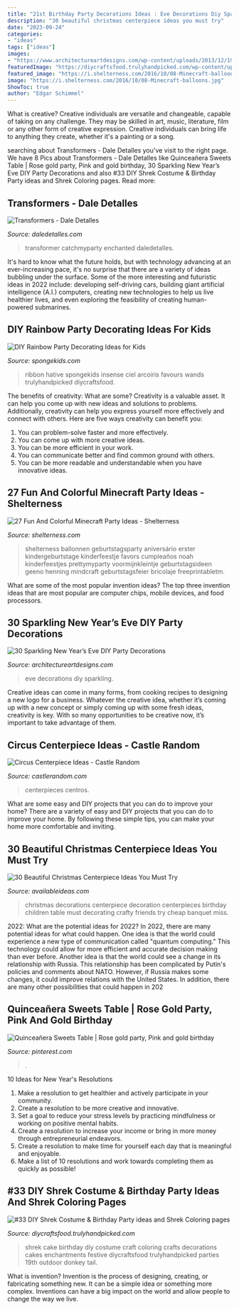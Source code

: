 ```yaml
---
title: "21st Birthday Party Decorations Ideas : Eve Decorations Diy Sparkling"
description: "30 beautiful christmas centerpiece ideas you must try"
date: "2023-09-24"
categories:
- "ideas"
tags: ["ideas"]
images:
- "https://www.architectureartdesigns.com/wp-content/uploads/2013/12/1918-630x941.jpg"
featuredImage: "https://diycraftsfood.trulyhandpicked.com/wp-content/uploads/2016/07/Shrek-Party-Idea_ce.jpg"
featured_image: "https://i.shelterness.com/2016/10/08-Minecraft-balloons.jpg"
image: "https://i.shelterness.com/2016/10/08-Minecraft-balloons.jpg"
ShowToc: true
author: "Edgar Schimmel"
---
```



What is creative?
Creative individuals are versatile and changeable, capable of taking on any challenge. They may be skilled in art, music, literature, film or any other form of creative expression. Creative individuals can bring life to anything they create, whether it's a painting or a song.

	

		
searching about Transformers - Dale Detalles you've visit to the right page. We have 8 Pics about Transformers - Dale Detalles like Quinceañera Sweets Table | Rose gold party, Pink and gold birthday, 30 Sparkling New Year’s Eve DIY Party Decorations and also #33 DIY Shrek Costume &amp; Birthday Party ideas and Shrek Coloring pages. Read more:
		
    
## Transformers - Dale Detalles

<img loading=lazy src="https://i2.wp.com/www.daledetalles.com/wp-content/uploads/2016/02/transformers15.jpg" onerror="this.onerror=null;this.src='https://tse4.mm.bing.net/th?id=OIP.43UnoiBpZ9I9csYwGFnDTgHaLJ&amp;pid=15.1';" alt="Transformers - Dale Detalles">

_Source: daledetalles.com_

>transformer catchmyparty enchanted daledetalles. 

	

It's hard to know what the future holds, but with technology advancing at an ever-increasing pace, it's no surprise that there are a variety of ideas bubbling under the surface. Some of the more interesting and futuristic ideas in 2022 include: developing self-driving cars, building giant artificial intelligence (A.I.) computers, creating new technologies to help us live healthier lives, and even exploring the feasibility of creating human-powered submarines.

    
## DIY Rainbow Party Decorating Ideas For Kids

<img loading=lazy src="https://spongekids.com/wp-content/uploads/2014/11/diy-rainbow-party-decorating-ideas/4-candy-decoration.jpg" onerror="this.onerror=null;this.src='https://tse4.mm.bing.net/th?id=OIP.GfTxgQhCKywEmuWykiSTCAHaLG&amp;pid=15.1';" alt="DIY Rainbow Party Decorating Ideas for Kids">

_Source: spongekids.com_

>ribbon hative spongekids insense ciel arcoiris favours wands trulyhandpicked diycraftsfood. 

	

The benefits of creativity: What are some?
Creativity is a valuable asset. It can help you come up with new ideas and solutions to problems. Additionally, creativity can help you express yourself more effectively and connect with others. Here are five ways creativity can benefit you: 
1) You can problem-solve faster and more effectively.
2) You can come up with more creative ideas.
3) You can be more efficient in your work.
4) You can communicate better and find common ground with others.
5) You can be more readable and understandable when you have innovative ideas.

    
## 27 Fun And Colorful Minecraft Party Ideas - Shelterness

<img loading=lazy src="https://i.shelterness.com/2016/10/08-Minecraft-balloons.jpg" onerror="this.onerror=null;this.src='https://tse2.mm.bing.net/th?id=OIP.q0X725zrkuhXpe88tdc_WgHaLN&amp;pid=15.1';" alt="27 Fun And Colorful Minecraft Party Ideas - Shelterness">

_Source: shelterness.com_

>shelterness ballonnen geburtstagsparty aniversário erster kindergeburtstage kinderfeestje favors cumpleaños noah kinderfeestjes prettymyparty voormijnkleintje geburtstagsideen geeno henning mindcraft geburtstagsfeier bricolaje freeprintabletm. 

	

What are some of the most popular invention ideas?
The top three invention ideas that are most popular are computer chips, mobile devices, and food processors.

    
## 30 Sparkling New Year’s Eve DIY Party Decorations

<img loading=lazy src="https://www.architectureartdesigns.com/wp-content/uploads/2013/12/1918-630x941.jpg" onerror="this.onerror=null;this.src='https://tse3.mm.bing.net/th?id=OIP.MdGl__p-XkMslD3blZnPEwHaLD&amp;pid=15.1';" alt="30 Sparkling New Year’s Eve DIY Party Decorations">

_Source: architectureartdesigns.com_

>eve decorations diy sparkling. 

	

Creative ideas can come in many forms, from cooking recipes to designing a new logo for a business. Whatever the creative idea, whether it’s coming up with a new concept or simply coming up with some fresh ideas, creativity is key. With so many opportunities to be creative now, it’s important to take advantage of them.

    
## Circus Centerpiece Ideas - Castle Random

<img loading=lazy src="https://castlerandom.com/wp-content/uploads/2019/11/Circus-Centerpiece-4.jpg" onerror="this.onerror=null;this.src='https://tse2.mm.bing.net/th?id=OIP.28KDYOnx30ltZdto053jQwHaJ4&amp;pid=15.1';" alt="Circus Centerpiece Ideas - Castle Random">

_Source: castlerandom.com_

>centerpieces centros. 

	

What are some easy and DIY projects that you can do to improve your home?
There are a variety of easy and DIY projects that you can do to improve your home. By following these simple tips, you can make your home more comfortable and inviting.

    
## 30 Beautiful Christmas Centerpiece Ideas You Must Try

<img loading=lazy src="http://availableideas.com/wp-content/uploads/2015/11/Beautiful-Christmas-Centerpieces-23.jpg" onerror="this.onerror=null;this.src='https://tse4.mm.bing.net/th?id=OIP.bpDxslBYTWBbi-lL1piCugHaJ4&amp;pid=15.1';" alt="30 Beautiful Christmas Centerpiece Ideas You Must Try">

_Source: availableideas.com_

>christmas decorations centerpiece decoration centerpieces birthday children table must decorating crafty friends try cheap banquet miss. 

	

2022: What are the potential ideas for 2022?
In 2022, there are many potential ideas for what could happen. One idea is that the world could experience a new type of communication called "quantum computing." This technology could allow for more efficient and accurate decision making than ever before. Another idea is that the world could see a change in its relationship with Russia. This relationship has been complicated by Putin's policies and comments about NATO. However, if Russia makes some changes, it could improve relations with the United States. In addition, there are many other possibilities that could happen in 202
    
## Quinceañera Sweets Table | Rose Gold Party, Pink And Gold Birthday

<img loading=lazy src="https://i.pinimg.com/736x/17/34/7e/17347eb2b8efae8e8ccfcec5978c103b.jpg" onerror="this.onerror=null;this.src='https://tse1.mm.bing.net/th?id=OIP.Ux4nV0p0quPbeFyMGymoSwHaLH&amp;pid=15.1';" alt="Quinceañera Sweets Table | Rose gold party, Pink and gold birthday">

_Source: pinterest.com_

>. 

	

10 Ideas for New Year's Resolutions
1. Make a resolution to get healthier and actively participate in your community. 
2. Create a resolution to be more creative and innovative. 
3. Set a goal to reduce your stress levels by practicing mindfulness or working on positive mental habits. 
4. Create a resolution to increase your income or bring in more money through entrepreneurial endeavors. 
5. Create a resolution to make time for yourself each day that is meaningful and enjoyable. 
6. Make a list of 10 resolutions and work towards completing them as quickly as possible!

    
## #33 DIY Shrek Costume &amp; Birthday Party Ideas And Shrek Coloring Pages

<img loading=lazy src="https://diycraftsfood.trulyhandpicked.com/wp-content/uploads/2016/07/Shrek-Party-Idea_ce.jpg" onerror="this.onerror=null;this.src='https://tse4.mm.bing.net/th?id=OIP.faPV56EicJDY4u4JxAbqfgHaJ3&amp;pid=15.1';" alt="#33 DIY Shrek Costume &amp; Birthday Party ideas and Shrek Coloring pages">

_Source: diycraftsfood.trulyhandpicked.com_

>shrek cake birthday diy costume craft coloring crafts decorations cakes enchantments festive diycraftsfood trulyhandpicked parties 19th outdoor donkey tail. 

	

What is invention?
Invention is the process of designing, creating, or fabricating something new. It can be a simple idea or something more complex. Inventions can have a big impact on the world and allow people to change the way we live.

